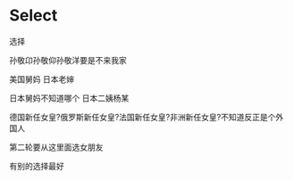 # Select
选择

孙敬卬孙敬仰孙敬洋要是不来我家

美国舅妈
日本老婶

日本舅妈不知道哪个
日本二姨杨某

德国新任女皇?俄罗斯新任女皇?法国新任女皇?非洲新任女皇?不知道反正是个外国人

第二轮要从这里面选女朋友

有别的选择最好




